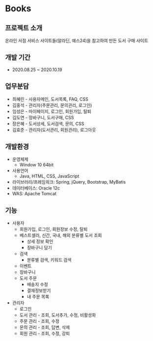 # Books

## 프로젝트 소개

온라인 서점 서비스 사이트들(알라딘, 예스24)을 참고하여 만든 도서 구매 사이트

## 개발 기간

- 2020.08.25 ~ 2020.10.19

## 업무분담

- 최혜린 - 사용자메인, 도서목록, FAQ, CSS
- 김홍석 - 관리자(주문관리, 문의관리, 로그인)
- 임성은 - 마이페이지, 로그인, 회원가입, 탈퇴
- 김도연 - 장바구니, 도서구매, CSS
- 장은혜 - 도서상세, 도서검색, 문의, CSS
- 김효준 - 관리자(도서관리, 회원관리), 로그아웃

## 개발환경

- 운영체제
  - Window 10 64bit
- 사용언어
  - Java, HTML, CSS, JavaScript
- 라이브러리/프레임워크: Spring, jQuery, Bootstrap, MyBatis
- 데이터베이스: Oracle 12c
- WAS: Apache Tomcat

## 기능

- 사용자
  - 회원가입, 로그인, 회원정보 수정, 탈퇴
  - 베스트셀러, 신간, 국내, 해외 분류별 도서 조회
    - 상세 정보 확인
    - 장바구니 담기
  - 검색
    - 분류별 검색, 키워드 검색
  - 이벤트
  - 장바구니
  - 도서 주문
    - 배송지 수정
    - 결재정보받기
    - 내 주문 목록
- 관리자
  - 로그인
  - 도서 관리 - 조회, 도서추가, 수정, 비활성화
  - 주문 관리 - 조회, 수정
  - 문의 관리 - 조회, 답변, 삭제
  - 회원 관리 - 조회, 수정, 강퇴
